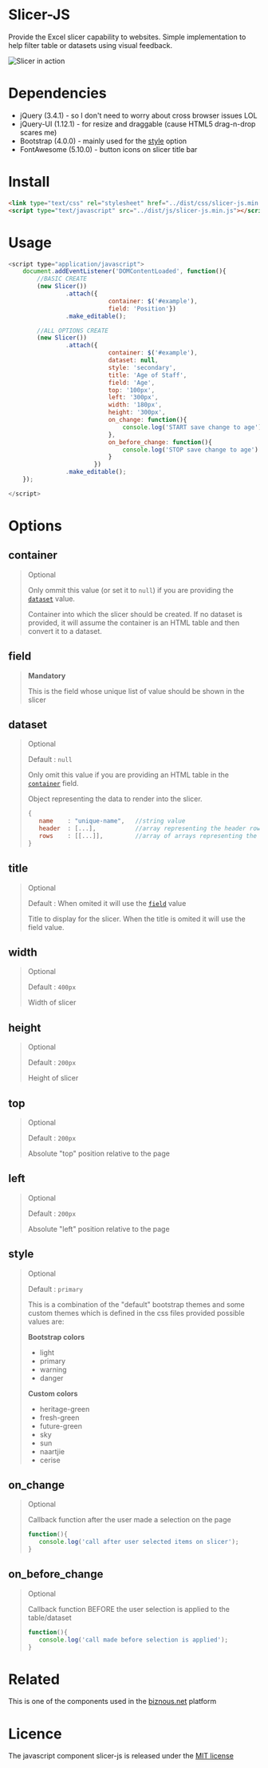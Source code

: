 
# Slicer-JS

Provide the Excel slicer capability to websites. Simple implementation to help filter table or datasets using visual feedback.

![Slicer in action](images/slicer-in-action.gif)

# Dependencies

- jQuery (3.4.1) - so I don't need to worry about cross browser issues LOL
- jQuery-UI (1.12.1) - for resize and draggable (cause HTML5 drag-n-drop scares me)
- Bootstrap (4.0.0) - mainly used for the [style](#style) option
- FontAwesome (5.10.0) - button icons on slicer title bar

# Install

```html
<link type="text/css" rel="stylesheet" href="../dist/css/slicer-js.min.css" />
<script type="text/javascript" src="../dist/js/slicer-js.min.js"></script>
```

# Usage

```javascript
<script type="application/javascript">
    document.addEventListener('DOMContentLoaded', function(){
        //BASIC CREATE
        (new Slicer())
                .attach({
                            container: $('#example'),
                            field: 'Position'})
                .make_editable();

        //ALL OPTIONS CREATE
        (new Slicer())
                .attach({
                            container: $('#example'),
                            dataset: null,
                            style: 'secondary',
                            title: 'Age of Staff', 
                            field: 'Age',
                            top: '100px',
                            left: '300px',
                            width: '180px',
                            height: '300px',
                            on_change: function(){
                                console.log('START save change to age')
                            },
                            on_before_change: function(){
                                console.log('STOP save change to age')
                            }
                        })
                .make_editable();
    });

</script>
```

# Options

## container 

> Optional
>
> Only ommit this value (or set it to `null`) if you are providing the [`dataset`](#dataset) value.
>
> Container into which the slicer should be created.
> If no dataset is provided, it will assume the container is an HTML table and then convert it to a dataset.

## field 

> **Mandatory**
> 
> This is the field whose unique list of value should be shown in the slicer

## dataset 

> Optional
>
> Default : `null`
> 
> Only omit this value if you are providing an HTML table in the [`container`](#container) field.
> 
> Object representing the data to render into the slicer.
> ```js
> {
>    name    : "unique-name",   //string value
>    header  : [...],           //array representing the header row
>    rows    : [[...]],         //array of arrays representing the data rows in the table
> }
> ```

## title 

> Optional
> 
> Default : When omited it will use the [`field`](#field) value
> 
> Title to display for the slicer. When the title is omited it will use the field value.


## width 

> Optional
> 
> Default : `400px`
> 
> Width of slicer

## height 

> Optional
> 
> Default : `200px`
> 
> Height of slicer

## top 

> Optional
> 
> Default : `200px`
> 
> Absolute "top" position relative to the page

## left 

> Optional
> 
> Default : `200px`
> 
> Absolute "left" position relative to the page

## style 

> Optional
> 
> Default : `primary`
> 
> This is a combination of the "default" bootstrap themes and some custom themes which is defined in the css files provided
> possible values are:
> 
> **Bootstrap colors**
> * light
> * primary
> * warning
> * danger
>
> **Custom colors**
> * heritage-green
> * fresh-green
> * future-green
> * sky
> * sun
> * naartjie
> * cerise

## on_change 

> Optional
>
>
> Callback function after the user made a selection on the page
> ```js
> function(){
>    console.log('call after user selected items on slicer');
> }
> ```

## on_before_change 

> Optional
>
>
> Callback function BEFORE the user selection is applied to the table/dataset
> ```js
> function(){
>    console.log('call made before selection is applied');
> }
> ```

# Related

This is one of the components used in the [biznous.net](https://biznous.net) platform

# Licence

The javascript component slicer-js is released under the [MIT license](https://opensource.org/licenses/MIT)